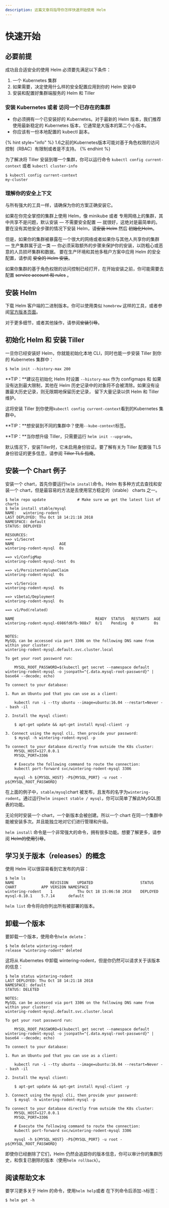 ```yaml
---
description: 这篇文章将指导你怎样快速开始使用 Helm
---
```


# 快速开始

## 必要前提

成功且合适安全的使用 Helm 必须要先满足以下条件：

1. 一个 Kubernetes 集群
2. 如果需要，决定使用什么样的安全配置应用到你的 Helm 安装中
3. 安装和配置好集群端服务的 Helm 和 Tiller

### 安装 Kubernetes 或者 访问一个已存在的集群

* 你必须拥有一个已安装好的 Kubernetes。对于最新的 Helm 版本，我们推荐使用最新稳定的 Kubernetes 版本，它通常是大版本的第二个小版本。
* 你应该有一份本地配置的 kubectl 副本。

{% hint style="info" %}
1.6之前的Kubernetes版本可能对基于角色权限的访问控制（RBAC）有限制或者是不支持。
{% endhint %}

为了解决将 Tiller 安装到哪一个集群，你可以运行命令 `kubectl config current-context` 或者 `kubectl cluster-info`

```
$ kubectl config current-context
my-cluster
```

### 理解你的安全上下文

与所有强大的工具一样，请确保为你的方案正确安装它。

如果在你完全掌控的集群上使用 Helm，像 minikube 或者 专用网络上的集群，其中共享不是问题，默认安装 — 不需要安全配置 — 就很好，这绝对是最简单的。要在没有其他安全步骤的情况下安装 Helm，请~~安装 Helm~~ 然后 ~~初始化Helm~~。

但是，如果你的集群被暴露在一个很大的网络或者如果你与其他人共享你的集群 — 生产集群属于这一类 — 你必须采取额外的步骤来保护你的安装，以防粗心或恶意的人员损坏集群和数据。 要在生产环境和其他多租户方案中应用 Helm 的安全配置，请参阅 ~~安全的 Helm 安装~~。

如果你集群的基于角色权限的访问控制已经打开，在开始安装之前，你可能需要去配置 ~~service account 和 rules~~ 。

## 安装 Helm

下载 Helm  客户端的二进制版本。你可以使用类似 `homebrew` 这样的工具，或者参阅[官方版本页面](https://github.com/helm/helm/releases)。

对于更多细节，或者其他操作，请参阅~~安装引导~~。

## 初始化 Helm 和 安装 Tiller

一旦你已经安装好 Helm，你就能初始化本地 CLI，同时也能一步安装 Tiller 到你的 Kubernetes 集群中：

`$ helm init --history-max 200`

**TIP：**建议在初始化 Helm 时设置 `--history-max` 作为 configmaps 和 如果没有达到最大限制，其他在 Helm 历史记录中的对象将不会被清除。如果没有设置最大历史记录，则无限期地保留历史记录， 留下大量记录以供 Helm 和 Tiller 维护。

这将安装 Tiller 到你使用`kubectl config current-context`看到的Kubernetes 集群中。

**TIP：**想安装到不同的集群中？使用`--kube-context`标签。

**TIP：**当你想升级 Tiller，只需要运行 `helm init --upgrade`。

默认情况下，安装Tiller时，它未启用身份验证。要了解有关为 Tiller 配置强 TLS 身份验证的更多信息，请参阅 ~~Tiller TLS 指南~~。

## 安装一个 Chart 例子

安装一个 chart，首先你要运行`helm install`命令。Helm 有多种方式去查找和安装一个 chart，但是最容易的方法是去使用官方稳定的（stable） charts 之一。

```text
$ helm repo update              # Make sure we get the latest list of charts
$ helm install stable/mysql
NAME:   wintering-rodent
LAST DEPLOYED: Thu Oct 18 14:21:18 2018
NAMESPACE: default
STATUS: DEPLOYED

RESOURCES:
==> v1/Secret
NAME                    AGE
wintering-rodent-mysql  0s

==> v1/ConfigMap
wintering-rodent-mysql-test  0s

==> v1/PersistentVolumeClaim
wintering-rodent-mysql  0s

==> v1/Service
wintering-rodent-mysql  0s

==> v1beta1/Deployment
wintering-rodent-mysql  0s

==> v1/Pod(related)

NAME                                    READY  STATUS   RESTARTS  AGE
wintering-rodent-mysql-6986fd6fb-988x7  0/1    Pending  0         0s


NOTES:
MySQL can be accessed via port 3306 on the following DNS name from within your cluster:
wintering-rodent-mysql.default.svc.cluster.local

To get your root password run:

    MYSQL_ROOT_PASSWORD=$(kubectl get secret --namespace default wintering-rodent-mysql -o jsonpath="{.data.mysql-root-password}" | base64 --decode; echo)

To connect to your database:

1. Run an Ubuntu pod that you can use as a client:

    kubectl run -i --tty ubuntu --image=ubuntu:16.04 --restart=Never -- bash -il

2. Install the mysql client:

    $ apt-get update && apt-get install mysql-client -y

3. Connect using the mysql cli, then provide your password:
    $ mysql -h wintering-rodent-mysql -p

To connect to your database directly from outside the K8s cluster:
    MYSQL_HOST=127.0.0.1
    MYSQL_PORT=3306

    # Execute the following command to route the connection:
    kubectl port-forward svc/wintering-rodent-mysql 3306

    mysql -h ${MYSQL_HOST} -P${MYSQL_PORT} -u root -p${MYSQL_ROOT_PASSWORD}

```

在上面的例子中，`stable/mysql`chart 被发布，且发布的名字为`wintering-rodent`。通过运行`helm inspect stable / mysql`，你可以简单了解此MySQL图表的功能。

无论何时安装一个 chart，一个新版本会被创建。所以一个 chart 在同一个集群中能被安装多次。并且能独立地对它们进行管理和升级。

`helm install` 命令是一个非常强大的命令，拥有很多功能。想要了解更多，请参阅 ~~Helm的使用引导~~。

## 学习关于版本（releases）的概念

使用 Helm 可以很容易看到它发布的内容：

```text
$ helm ls
NAME            	REVISION	UPDATED                 	STATUS  	CHART       	APP VERSION	NAMESPACE
wintering-rodent	1       	Thu Oct 18 15:06:58 2018	DEPLOYED	mysql-0.10.1	5.7.14     	default
```

`helm list` 命令将向你列出所有被部署的版本。

## 卸载一个版本

要卸载一个版本，使用命令`helm delete`：

```text
$ helm delete wintering-rodent
release "wintering-rodent" deleted
```

这将从 Kubernetes 中卸载 wintering-rodent，但是你仍然可以请求关于该版本的信息：

```text
$ helm status wintering-rodent
LAST DEPLOYED: Thu Oct 18 14:21:18 2018
NAMESPACE: default
STATUS: DELETED

NOTES:
MySQL can be accessed via port 3306 on the following DNS name from within your cluster:
wintering-rodent-mysql.default.svc.cluster.local

To get your root password run:

    MYSQL_ROOT_PASSWORD=$(kubectl get secret --namespace default wintering-rodent-mysql -o jsonpath="{.data.mysql-root-password}" | base64 --decode; echo)

To connect to your database:

1. Run an Ubuntu pod that you can use as a client:

    kubectl run -i --tty ubuntu --image=ubuntu:16.04 --restart=Never -- bash -il

2. Install the mysql client:

    $ apt-get update && apt-get install mysql-client -y

3. Connect using the mysql cli, then provide your password:
    $ mysql -h wintering-rodent-mysql -p

To connect to your database directly from outside the K8s cluster:
    MYSQL_HOST=127.0.0.1
    MYSQL_PORT=3306

    # Execute the following command to route the connection:
    kubectl port-forward svc/wintering-rodent-mysql 3306

    mysql -h ${MYSQL_HOST} -P${MYSQL_PORT} -u root -p${MYSQL_ROOT_PASSWORD}
```

即使你已经删除了它们，Helm 仍然会追踪你的版本信息，你可以审计你的集群历史，和恢复已删除的版本（使用`helm rollback`）。

## 阅读帮助文本

要学习更多关于 Helm 的命令，使用`helm help`或者 在下列命令后添加`-h`标签：

```text
$ helm get -h
```



